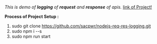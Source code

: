 *This is demo of **logging** of **request** and **response** of apis.*
[link of Project!](https://github.com/sacpwr/nodejs-req-res-logging.git)

**Process of Project Setup :**
1. sudo git clone https://github.com/sacpwr/nodejs-req-res-logging.git
2. sudo npm i --s
3. sudo npm run start

